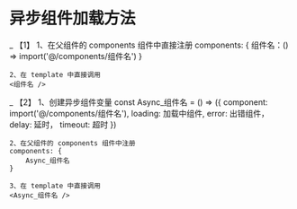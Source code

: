 # 异步组件加载方法
\_ 【1】
    1、在父组件的 components 组件中直接注册
    components: {
        组件名：() => import('@/components/组件名')
    }

    2、在 template 中直接调用
    <组件名 />

\_ 【2】
    1、创建异步组件变量
    const Async_组件名 = () => ({
        component: import('@/components/组件名'),
        loading: 加载中组件,
        error: 出错组件，
        delay: 延时，
        timeout: 超时
    })

    2、在父组件的 components 组件中注册
    components: {
        Async_组件名
    }

    3、在 template 中直接调用
    <Async_组件名 />